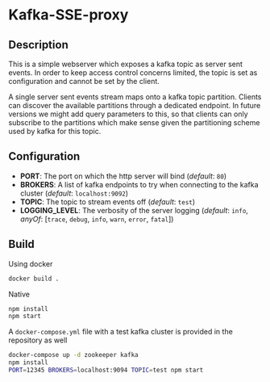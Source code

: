 # Kafka-SSE-proxy

## Description
This is a simple webserver which exposes a kafka topic as server sent events.
In order to keep access control concerns limited, the topic is set as configuration and cannot be set by the client.

A single server sent events stream maps onto a kafka topic partition. Clients can discover the available partitions through a dedicated endpoint.
In future versions we might add query parameters to this, so that clients can only subscribe to the partitions which make sense given the partitioning scheme used by kafka for this topic.

## Configuration
* **PORT**: The port on which the http server will bind (_default_: `80`)
* **BROKERS**: A list of kafka endpoints to try when connecting to the kafka cluster (_default_: `localhost:9092`)
* **TOPIC**: The topic to stream events off (_default_: `test`)
* **LOGGING_LEVEL**: The verbosity of the server logging (_default_: `info`, _anyOf_: [`trace`, `debug`, `info`, `warn`, `error`, `fatal`])

## Build
Using docker
```bash
docker build .
```

Native
```bash
npm install
npm start
```

A `docker-compose.yml` file with a test kafka cluster is provided in the repository as well
```bash
docker-compose up -d zookeeper kafka
npm install
PORT=12345 BROKERS=localhost:9094 TOPIC=test npm start
```

